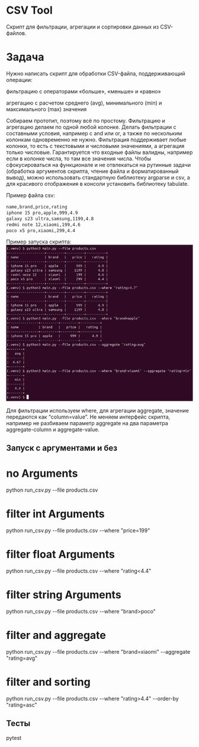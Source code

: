 
# CSV Tool

Скрипт для фильтрации, агрегации и сортировки данных из CSV-файлов.

# Задача

Нужно написать скрипт для обработки CSV-файла, поддерживающий операции: 

фильтрацию с операторами «больше», «меньше» и «равно»

агрегацию с расчетом среднего (avg), минимального (min) и максимального (max) значения

Собираем прототип, поэтому всё по простому. Фильтрацию и агрегацию делаем по одной любой колонке. Делать фильтрации с составными условия, например с and или or, а также по нескольким колонкам одновременно не нужно. Фильтрация поддерживает любые колонки, то есть с текстовыми и числовыми значениями, а агрегация только числовые. Гарантируется что входные файлы валидны, например если в колонке числа, то там все значения числа. Чтобы сфокусироваться на функционале и не отвлекаться на рутинные задачи (обработка аргументов скрипта, чтение файла и форматированный вывод), можно использовать стандартную библиотеку argparse и csv, а для красивого отображения в консоли установить библиотеку tabulate.

Пример файла csv:

```
name,brand,price,rating
iphone 15 pro,apple,999,4.9
galaxy s23 ultra,samsung,1199,4.8
redmi note 12,xiaomi,199,4.6
poco x5 pro,xiaomi,299,4.4
``` 

Пример запуска скрипта:
![screenshot](image2.png)

Для фильтрации используем where, для агрегации aggregate, значение передаются как “column=value”. Не меняем интерфейс скрипта, например не разбиваем параметр aggregate на два параметра aggregate-column и aggregate-value. 


## Запуск с аргументами и без

# no Arguments
python run_csv.py --file products.csv

# filter int Arguments
python run_csv.py --file products.csv --where "price=199"

# filter float Arguments
python run_csv.py --file products.csv --where "rating<4.4"

# filter string Arguments
python run_csv.py --file products.csv --where "brand>poco"

# filter and aggregate
python run_csv.py --file products.csv --where "brand=xiaomi" --aggregate "rating=avg"

# filter and sorting
python run_csv.py --file products.csv --where "rating>4.4" --order-by "rating=asc"

## Тесты
pytest